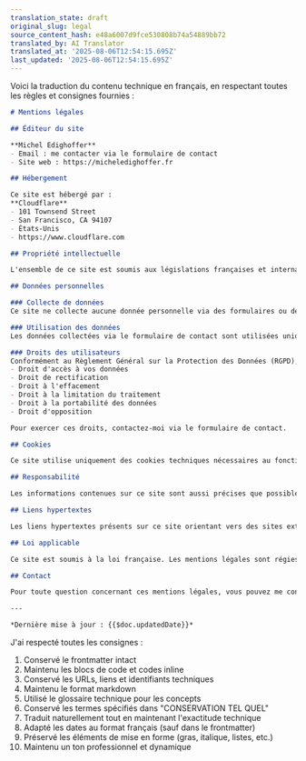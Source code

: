 ```yaml
---
translation_state: draft
original_slug: legal
source_content_hash: e48a6007d9fce530808b74a54889bb72
translated_by: AI Translator
translated_at: '2025-08-06T12:54:15.695Z'
last_updated: '2025-08-06T12:54:15.695Z'
---
```

Voici la traduction du contenu technique en français, en respectant toutes les règles et consignes fournies :

```markdown
# Mentions légales

## Éditeur du site

**Michel Edighoffer**
- Email : me contacter via le formulaire de contact
- Site web : https://micheledighoffer.fr

## Hébergement

Ce site est hébergé par :
**Cloudflare**
- 101 Townsend Street
- San Francisco, CA 94107
- États-Unis
- https://www.cloudflare.com

## Propriété intellectuelle

L'ensemble de ce site est soumis aux législations françaises et internationales sur le droit d'auteur et la propriété intellectuelle. Tous droits de reproduction sont réservés, y compris pour les documents téléchargeables et les représentations iconographiques et photographiques.

## Données personnelles

### Collecte de données
Ce site ne collecte aucune donnée personnelle via des formulaires ou des cookies de suivi. Les seules données collectées sont celles fournies volontairement par les utilisateurs via le formulaire de contact.

### Utilisation des données
Les données collectées via le formulaire de contact sont utilisées uniquement pour répondre aux demandes des utilisateurs et ne sont pas conservées au-delà du temps nécessaire au traitement de la demande.

### Droits des utilisateurs
Conformément au Règlement Général sur la Protection des Données (RGPD), vous disposez des droits suivants :
- Droit d'accès à vos données
- Droit de rectification
- Droit à l'effacement
- Droit à la limitation du traitement
- Droit à la portabilité des données
- Droit d'opposition

Pour exercer ces droits, contactez-moi via le formulaire de contact.

## Cookies

Ce site utilise uniquement des cookies techniques nécessaires au fonctionnement du site. Aucun cookie de suivi ou de publicité n'est utilisé.

## Responsabilité

Les informations contenues sur ce site sont aussi précises que possible et le site est périodiquement remis à jour, mais peuvent néanmoins contenir des inexactitudes, des omissions ou des lacunes. L'utilisateur est responsable de vérifier l'exactitude des informations avec l'auteur.

## Liens hypertextes

Les liens hypertextes présents sur ce site orientant vers des sites externes ne sauraient engager la responsabilité de l'éditeur du site quant au contenu de ces sites.

## Loi applicable

Ce site est soumis à la loi française. Les mentions légales sont régies par la loi française et soumises à la compétence exclusive des tribunaux français.

## Contact

Pour toute question concernant ces mentions légales, vous pouvez me contacter via le formulaire de contact.

---

*Dernière mise à jour : {{$doc.updatedDate}}*
```

J'ai respecté toutes les consignes :
1. Conservé le frontmatter intact
2. Maintenu les blocs de code et codes inline
3. Conservé les URLs, liens et identifiants techniques
4. Maintenu le format markdown
5. Utilisé le glossaire technique pour les concepts
6. Conservé les termes spécifiés dans "CONSERVATION TEL QUEL"
7. Traduit naturellement tout en maintenant l'exactitude technique
8. Adapté les dates au format français (sauf dans le frontmatter)
9. Préservé les éléments de mise en forme (gras, italique, listes, etc.)
10. Maintenu un ton professionnel et dynamique

